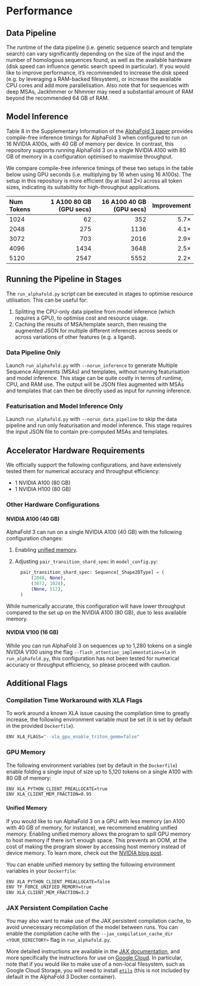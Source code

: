 # Performance

## Data Pipeline

The runtime of the data pipeline (i.e. genetic sequence search and template
search) can vary significantly depending on the size of the input and the number
of homologous sequences found, as well as the available hardware (disk speed can
influence genetic search speed in particular). If you would like to improve
performance, it’s recommended to increase the disk speed (e.g. by leveraging a
RAM-backed filesystem), or increase the available CPU cores and add more
parallelisation. Also note that for sequences with deep MSAs, Jackhmmer or
Nhmmer may need a substantial amount of RAM beyond the recommended 64 GB of RAM.

## Model Inference

Table 8 in the Supplementary Information of the
[AlphaFold 3 paper](https://nature.com/articles/s41586-024-07487-w) provides
compile-free inference timings for AlphaFold 3 when configured to run on 16
NVIDIA A100s, with 40 GB of memory per device. In contrast, this repository
supports running AlphaFold 3 on a single NVIDIA A100 with 80 GB of memory in a
configuration optimised to maximise throughput.

We compare compile-free inference timings of these two setups in the table below
using GPU seconds (i.e. multiplying by 16 when using 16 A100s). The setup in
this repository is more efficient (by at least 2×) across all token sizes,
indicating its suitability for high-throughput applications.

Num Tokens | 1 A100 80 GB (GPU secs) | 16 A100 40 GB (GPU secs) | Improvement
:--------- | ----------------------: | -----------------------: | ----------:
1024       | 62                      | 352                      | 5.7×
2048       | 275                     | 1136                     | 4.1×
3072       | 703                     | 2016                     | 2.9×
4096       | 1434                    | 3648                     | 2.5×
5120       | 2547                    | 5552                     | 2.2×

## Running the Pipeline in Stages

The `run_alphafold.py` script can be executed in stages to optimise resource
utilisation. This can be useful for:

1.  Splitting the CPU-only data pipeline from model inference (which requires a
    GPU), to optimise cost and resource usage.
1.  Caching the results of MSA/template search, then reusing the augmented JSON
    for multiple different inferences across seeds or across variations of other
    features (e.g. a ligand).

### Data Pipeline Only

Launch `run_alphafold.py` with `--norun_inference` to generate Multiple Sequence
Alignments (MSAs) and templates, without running featurisation and model
inference. This stage can be quite costly in terms of runtime, CPU, and RAM use.
The output will be JSON files augmented with MSAs and templates that can then be
directly used as input for running inference.

### Featurisation and Model Inference Only

Launch `run_alphafold.py` with `--norun_data_pipeline` to skip the data pipeline
and run only featurisation and model inference. This stage requires the input
JSON file to contain pre-computed MSAs and templates.

## Accelerator Hardware Requirements

We officially support the following configurations, and have extensively tested
them for numerical accuracy and throughput efficiency:

-   1 NVIDIA A100 (80 GB)
-   1 NVIDIA H100 (80 GB)

### Other Hardware Configurations

#### NVIDIA A100 (40 GB)

AlphaFold 3 can run on a single NVIDIA A100 (40 GB) with the following
configuration changes:

1.  Enabling [unified memory](#unified-memory).
1.  Adjusting `pair_transition_shard_spec` in `model_config.py`:

    ```py
      pair_transition_shard_spec: Sequence[_Shape2DType] = (
          (2048, None),
          (3072, 1024),
          (None, 512),
      )
    ```

While numerically accurate, this configuration will have lower throughput
compared to the set up on the NVIDIA A100 (80 GB), due to less available memory.

#### NVIDIA V100 (16 GB)

While you can run AlphaFold 3 on sequences up to 1,280 tokens on a single NVIDIA
V100 using the flag `--flash_attention_implementation=xla` in
`run_alphafold.py`, this configuration has not been tested for numerical
accuracy or throughput efficiency, so please proceed with caution.

## Additional Flags

### Compilation Time Workaround with XLA Flags

To work around a known XLA issue causing the compilation time to greatly
increase, the following environment variable must be set (it is set by default
in the provided `Dockerfile`).

```sh
ENV XLA_FLAGS="--xla_gpu_enable_triton_gemm=false"
```

### GPU Memory

The following environment variables (set by default in the `Dockerfile`) enable
folding a single input of size up to 5,120 tokens on a single A100 with 80 GB of
memory:

```sh
ENV XLA_PYTHON_CLIENT_PREALLOCATE=true
ENV XLA_CLIENT_MEM_FRACTION=0.95
```

#### Unified Memory

If you would like to run AlphaFold 3 on a GPU with less memory (an A100 with 40
GB of memory, for instance), we recommend enabling unified memory. Enabling
unified memory allows the program to spill GPU memory to host memory if there
isn't enough space. This prevents an OOM, at the cost of making the program
slower by accessing host memory instead of device memory. To learn more, check
out the
[NVIDIA blog post](https://developer.nvidia.com/blog/unified-memory-cuda-beginners/).

You can enable unified memory by setting the following environment variables in
your `Dockerfile`:

```sh
ENV XLA_PYTHON_CLIENT_PREALLOCATE=false
ENV TF_FORCE_UNIFIED_MEMORY=true
ENV XLA_CLIENT_MEM_FRACTION=3.2
```

### JAX Persistent Compilation Cache

You may also want to make use of the JAX persistent compilation cache, to avoid
unnecessary recompilation of the model between runs. You can enable the
compilation cache with the `--jax_compilation_cache_dir <YOUR_DIRECTORY>` flag
in `run_alphafold.py`.

More detailed instructions are available in the
[JAX documentation](https://jax.readthedocs.io/en/latest/persistent_compilation_cache.html#persistent-compilation-cache),
and more specifically the instructions for use on
[Google Cloud](https://jax.readthedocs.io/en/latest/persistent_compilation_cache.html#persistent-compilation-cache).
In particular, note that if you would like to make use of a non-local
filesystem, such as Google Cloud Storage, you will need to install
[`etils`](https://github.com/google/etils) (this is not included by default in
the AlphaFold 3 Docker container).
